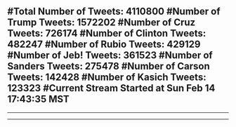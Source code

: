 #Total Number of Tweets: 4110800 
#Number of Trump Tweets: 1572202
#Number of Cruz Tweets: 726174
#Number of Clinton Tweets: 482247
#Number of Rubio Tweets: 429129
#Number of Jeb! Tweets: 361523
#Number of Sanders Tweets: 275478
#Number of Carson Tweets: 142428
#Number of Kasich Tweets: 123323
#Current Stream Started at Sun Feb 14 17:43:35 MST
---
---
---
